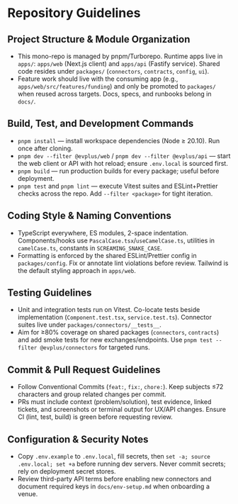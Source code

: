 # Repository Guidelines

## Project Structure & Module Organization
- This mono-repo is managed by pnpm/Turborepo. Runtime apps live in `apps/`: `apps/web` (Next.js client) and `apps/api` (Fastify service). Shared code resides under `packages/` (`connectors`, `contracts`, `config`, `ui`).
- Feature work should live with the consuming app (e.g., `apps/web/src/features/funding`) and only be promoted to `packages/` when reused across targets. Docs, specs, and runbooks belong in `docs/`.

## Build, Test, and Development Commands
- `pnpm install` — install workspace dependencies (Node ≥ 20.10). Run once after cloning.
- `pnpm dev --filter @evplus/web` / `pnpm dev --filter @evplus/api` — start the web client or API with hot reload; ensure `.env.local` is sourced first.
- `pnpm build` — run production builds for every package; useful before deployment.
- `pnpm test` and `pnpm lint` — execute Vitest suites and ESLint+Prettier checks across the repo. Add `--filter <package>` for tight iteration.

## Coding Style & Naming Conventions
- TypeScript everywhere, ES modules, 2-space indentation. Components/hooks use `PascalCase.tsx`/`useCamelCase.ts`, utilities in `camelCase.ts`, constants in `SCREAMING_SNAKE_CASE`.
- Formatting is enforced by the shared ESLint/Prettier config in `packages/config`. Fix or annotate lint violations before review. Tailwind is the default styling approach in `apps/web`.

## Testing Guidelines
- Unit and integration tests run on Vitest. Co-locate tests beside implementation (`Component.test.tsx`, `service.test.ts`). Connector suites live under `packages/connectors/__tests__`.
- Aim for ≥80% coverage on shared packages (`connectors`, `contracts`) and add smoke tests for new exchanges/endpoints. Use `pnpm test --filter @evplus/connectors` for targeted runs.

## Commit & Pull Request Guidelines
- Follow Conventional Commits (`feat:`, `fix:`, `chore:`). Keep subjects ≤72 characters and group related changes per commit.
- PRs must include context (problem/solution), test evidence, linked tickets, and screenshots or terminal output for UX/API changes. Ensure CI (lint, test, build) is green before requesting review.

## Configuration & Security Notes
- Copy `.env.example` to `.env.local`, fill secrets, then `set -a; source .env.local; set +a` before running dev servers. Never commit secrets; rely on deployment secret stores.
- Review third-party API terms before enabling new connectors and document required keys in `docs/env-setup.md` when onboarding a venue.
